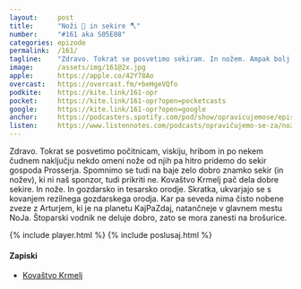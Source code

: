 ```yaml
---
layout: 	post
title:  	"Noži 🔪 in sekire 🪓"
number: 	"#161 aka S05E08"
categories:	epizode
permalink:	/161/
tagline: 	"Zdravo. Tokrat se posvetimo sekiram. In nožem. Ampak bolj sekiram. NoJa."
image:		/assets/img/161@2x.jpg
apple:		https://apple.co/42Y78Ao
overcast:	https://overcast.fm/+beHgeVQfo
podkite:	https://kite.link/161-opr
pocket:		https://kite.link/161-opr?open=pocketcasts
google:		https://kite.link/161-opr?open=google
anchor:		https://podcasters.spotify.com/pod/show/opravicujemose/episodes/Noi-in-sekire-e2665ol
listen:		https://www.listennotes.com/podcasts/opravičujemo-se-za/noži-in-sekire-ZCsxjlQbTpI/embed/
---
```


Zdravo. Tokrat se posvetimo počitnicam, viskiju, hribom in po nekem čudnem naključju nekdo omeni nože od njih pa hitro pridemo do sekir gospoda Prosserja. Spomnimo se tudi na baje zelo dobro znamko sekir (in nožev), ki ni naš sponzor, tudi prikriti ne. Kovaštvo Krmelj pač dela dobre sekire. In nože. In gozdarsko in tesarsko orodje. Skratka, ukvarjajo se s kovanjem rezilnega gozdarskega orodja. Kar pa seveda nima čisto nobene zveze z Arturjem, ki je na planetu KajPaZdaj, natančneje v glavnem mestu NoJa. Štoparski vodnik ne deluje dobro, zato se mora zanesti na brošurice. 

{% include player.html %}
{% include poslusaj.html %}

<!--break-->

#### Zapiski

- [Kovaštvo Krmelj](https://kovastvo-krmelj.si/)